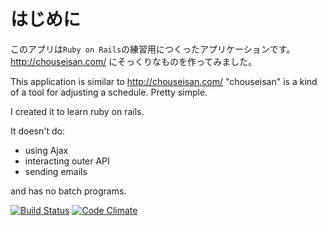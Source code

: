 はじめに
=======

このアプリは`Ruby on Rails`の練習用につくったアプリケーションです。  
http://chouseisan.com/ にそっくりなものを作ってみました。

This application is similar to http://chouseisan.com/
"chouseisan" is a kind of a tool for adjusting a schedule. Pretty simple.

I created it to learn ruby on rails. 

It doesn't do:
- using Ajax
- interacting outer API 
- sending emails

and has no batch programs.

[![Build Status](https://travis-ci.org/kizashi1122/make-a-date.svg?branch=master)](https://travis-ci.org/kizashi1122/make-a-date)
[![Code Climate](https://codeclimate.com/repos/535dd10ae30ba028e0003b69/badges/36c14cc0b1a881d9059f/gpa.png)](https://codeclimate.com/repos/535dd10ae30ba028e0003b69/feed)
